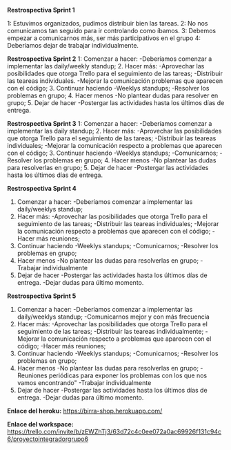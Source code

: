 **Restrospectiva Sprint 1**

1: Estuvimos organizados, pudimos distribuir bien las tareas.
2: No nos comunicamos tan seguido para ir controlando como íbamos.
3: Debemos empezar a comunicarnos más, ser más participativos en el grupo
4: Deberíamos dejar de trabajar individualmente.

**Restrospectiva Sprint 2**
1: Comenzar a hacer:
-Deberíamos comenzar a implementar las daily/weekly standup; 2. Hacer más:
-Aprovechar las posibilidades que otorga Trello para el seguimiento de las tareas;
-Distribuir las teareas individuales.
-Mejorar la comunicación problemas que aparecen con el código; 3. Continuar haciendo
-Weeklys standups;
-Resolver los problemas en grupo; 4. Hacer menos
-No plantear dudas para resolver en grupo; 5. Dejar de hacer
-Postergar las actividades hasta los últimos días de entrega.

**Restrospectiva Sprint 3**
1: Comenzar a hacer:
-Deberíamos comenzar a implementar las daily standup; 2. Hacer más:
-Aprovechar las posibilidades que otorga Trello para el seguimiento de las tareas;
-Distribuir las teareas individuales;
-Mejorar la comunicación respecto a problemas que aparecen con el código; 3. Continuar haciendo
-Weeklys standups;
-Comunicarnos;
-Resolver los problemas en grupo; 4. Hacer menos
-No plantear las dudas para resolverlas en grupo; 5. Dejar de hacer
-Postergar las actividades hasta los últimos días de entrega.

**Restrospectiva Sprint 4**

1. Comenzar a hacer:
   -Deberíamos comenzar a implementar las daily/weeklys standup;
2. Hacer más:
   -Aprovechar las posibilidades que otorga Trello para el seguimiento de las tareas;
   -Distribuir las teareas individuales;
   -Mejorar la comunicación respecto a problemas que aparecen con el código;
   -Hacer más reuniones;
3. Continuar haciendo
   -Weeklys standups;
   -Comunicarnos;
   -Resolver los problemas en grupo;
4. Hacer menos
   -No plantear las dudas para resolverlas en grupo;
   -Trabajar individualmente
5. Dejar de hacer
   -Postergar las actividades hasta los últimos días de entrega.
   -Dejar dudas para último momento.

**Restrospectiva Sprint 5**

1. Comenzar a hacer:
   -Deberíamos comenzar a implementar las daily/weeklys standup;
   -Comunicarnos mejor y con más frecuencia
2. Hacer más:
   -Aprovechar las posibilidades que otorga Trello para el seguimiento de las tareas;
   -Distribuir las teareas individualmente;
   -Mejorar la comunicación respecto a problemas que aparecen con el código;
   -Hacer más reuniones;
3. Continuar haciendo
   -Weeklys standups;
   -Comunicarnos;
   -Resolver los problemas en grupo;
4. Hacer menos
   -No plantear las dudas para resolverlas en grupo;
   -Reuniones periódicas para exponer los problemas con los que nos vamos encontrando"
   -Trabajar individualmente
5. Dejar de hacer
   -Postergar las actividades hasta los últimos días de entrega.
   -Dejar dudas para último momento.

**Enlace del heroku:**
https://birra-shop.herokuapp.com/

**Enlace del workspace:**
https://trello.com/invite/b/zEWZhTj3/63d72c4c0ee072a0ac69926f131c94c6/proyectointegradorgrupo6
